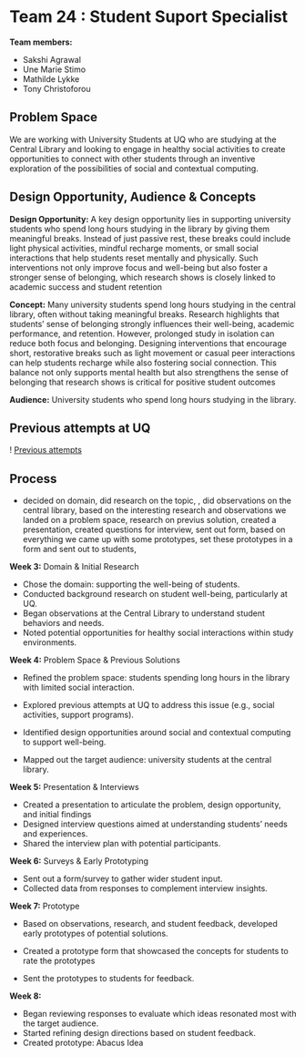 # Team 24 : Student Suport Specialist

__Team members:__
* Sakshi Agrawal
* Une Marie Stimo
* Mathilde Lykke
* Tony Christoforou

## Problem Space
We are working with University Students at UQ
who are studying at the Central Library and
looking to engage in healthy social activities to
create opportunities to connect with other
students through an inventive exploration of
the possibilities of social and contextual
computing.

## Design Opportunity, Audience & Concepts 

__Design Opportunity:__
A key design opportunity lies in supporting university students who spend long hours studying in the library by giving them meaningful breaks. Instead of just passive rest, these breaks could include light physical activities, mindful recharge moments, or small social interactions that help students reset mentally and physically. Such interventions not only improve focus and well-being but also foster a stronger sense of belonging, which research shows is closely linked to academic success and student retention​

__Concept:__
Many university students spend long hours studying in the central library, often without taking meaningful breaks. Research highlights that students’ sense of belonging strongly influences their well-being, academic performance, and retention. However, prolonged study in isolation can reduce both focus and belonging. Designing interventions that encourage short, restorative breaks such as light movement or casual peer interactions can help students recharge while also fostering social connection. This balance not only supports mental health but also strengthens the sense of belonging that research shows is critical for positive student outcomes​

__Audience:__
University students who spend long
hours studying in the library.

## Previous attempts at UQ​

! [Previous attempts](/Users/unemariestimo/Documents/GitHub/DECO3500/Images/Previous_attempts_at_UQ.png)

## Process

* decided on domain, did research on the topic, , did observations on the central library, based on the interesting research and observations we landed on a problem space, research on previus solution, created a presentation, created questions for interview, sent out form, based on everything we came up with some prototypes, set these prototypes in a form and sent out to students,

__Week 3:__  Domain & Initial Research
* Chose the domain: supporting the well-being of students.
* Conducted background research on student well-being, particularly at UQ.
* Began observations at the Central Library to understand student behaviors and needs.
* Noted potential opportunities for healthy social interactions within study environments.

__Week 4:__  Problem Space & Previous Solutions

* Refined the problem space: students spending long hours in the library with limited social interaction.

* Explored previous attempts at UQ to address this issue (e.g., social activities, support programs).

* Identified design opportunities around social and contextual computing to support well-being.

* Mapped out the target audience: university students at the central library.

__Week 5:__  Presentation & Interviews
* Created a presentation to articulate the problem, design opportunity, and initial findings
* Designed interview questions aimed at understanding students’ needs and experiences.
* Shared the interview plan with potential participants.

__Week 6:__  Surveys & Early Prototyping
* Sent out a form/survey to gather wider student input.
* Collected data from responses to complement interview insights.


__Week 7:__  Prototype 
* Based on observations, research, and student feedback, developed early prototypes of potential solutions.

* Created a prototype form that showcased the concepts for students to rate the prototypes
* Sent the prototypes to students for feedback.

__Week 8:__ 
* Began reviewing responses to evaluate which ideas resonated most with the target audience.
* Started refining design directions based on student feedback.
* Created prototype: Abacus Idea






